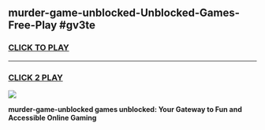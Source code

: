 
## murder-game-unblocked-Unblocked-Games-Free-Play #gv3te
<h3>
<a href="https://us.freeplayer.one?title=murder-game-unblocked&ref=9M">CLICK TO PLAY</a></h3>
<hr>

<h3>
<a href="https://us.freeplayer.one?title=murder-game-unblocked&ref=9M">CLICK 2 PLAY</a>
  
</h3>

<a href="https://us.freeplayer.one?title=murder-game-unblocked&ref=9M"><img src="https://clearcache.store/games.png"></a>


**murder-game-unblocked games unblocked: Your Gateway to Fun and Accessible Online Gaming**
